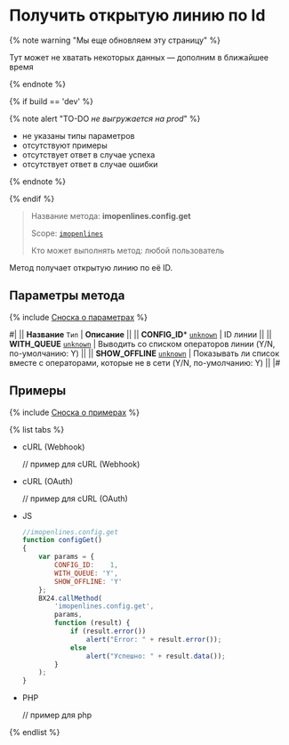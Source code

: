 # Получить открытую линию по Id

{% note warning "Мы еще обновляем эту страницу" %}

Тут может не хватать некоторых данных — дополним в ближайшее время

{% endnote %}

{% if build == 'dev' %}

{% note alert "TO-DO _не выгружается на prod_" %}

- не указаны типы параметров
- отсутствуют примеры
- отсутствует ответ в случае успеха
- отсутствует ответ в случае ошибки

{% endnote %}

{% endif %}

> Название метода: **imopenlines.config.get**
>
> Scope: [`imopenlines`](../../scopes/permissions.md)
>
> Кто может выполнять метод: любой пользователь

Метод получает открытую линию по её ID.

## Параметры метода

{% include [Сноска о параметрах](../../../_includes/required.md) %}

#|
|| **Название**
`Тип` | **Описание** ||
|| **CONFIG_ID***
[`unknown`](../../data-types.md) | ID линии ||
|| **WITH_QUEUE**
[`unknown`](../../data-types.md) | Выводить со списком операторов линии (Y/N, по-умолчанию: Y) ||
|| **SHOW_OFFLINE**
[`unknown`](../../data-types.md) | Показывать ли список вместе с операторами, которые не в сети (Y/N, по-умолчанию: Y) ||
|#

## Примеры

{% include [Сноска о примерах](../../../_includes/examples.md) %}

{% list tabs %}

- cURL (Webhook)

    // пример для cURL (Webhook)

- cURL (OAuth)

    // пример для cURL (OAuth)

- JS

    ```js
    //imopenlines.config.get
    function configGet()
    {
        var params = {
            CONFIG_ID:    1,
            WITH_QUEUE: 'Y',
            SHOW_OFFLINE: 'Y'
        };
        BX24.callMethod(
            'imopenlines.config.get',
            params,
            function (result) {
                if (result.error())
                    alert("Error: " + result.error());
                else
                    alert("Успешно: " + result.data());
            }
        );
    }
    ```

- PHP

    // пример для php

{% endlist %}

